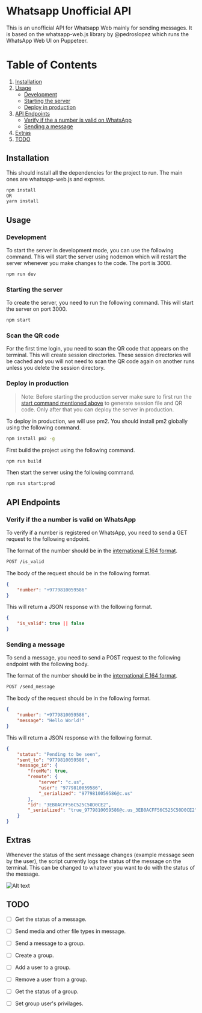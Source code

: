 # Whatsapp Unofficial API

This is an unofficial API for Whatsapp Web mainly for sending messages. It is based on the whatsapp-web.js library by @pedroslopez which runs the WhatsApp Web UI on Puppeteer.

# Table of Contents
1. [Installation](#installation)
2. [Usage](#usage)
    - [Development](#development)
    - [Starting the server](#starting-the-server)
    - [Deploy in production](#deploy-in-production)
3. [API Endpoints](#api-endpoints)
    - [Verify if the a number is valid on WhatsApp](#verify-if-the-a-number-is-valid-on-whatsapp)
    - [Sending a message](#sending-a-message)
4. [Extras](#extras)
5. [TODO](#todo)  

## Installation
This should install all the dependencies for the project to run. The main ones are whatsapp-web.js and express.

```bash
npm install
OR 
yarn install
```

## Usage

### Development
To start the server in development mode, you can use the following command. This will start the server using nodemon which will restart the server whenever you make changes to the code. The port is 3000.

```bash
npm run dev
```

### Starting the server
To create the server, you need to run the following command. This will start the server on port 3000.

```bash
npm start
```

### Scan the QR code
For the first time login, you need to scan the QR code that appears on the terminal. This will create session directories. These session directories will be cached and you will not need to scan the QR code again on another runs unless you delete the session directory.

### Deploy in production
> Note: Before starting the production server make sure to first run the [start command mentioned above](#starting-the-server) to generate session file and QR code. Only after that you can deploy the server in production.

To deploy in production, we will use pm2. You should install pm2 globally using the following command.

```bash
npm install pm2 -g
```

First build the project using the following command.

```bash
npm run build
```

Then start the server using the following command.

```bash
npm run start:prod
```

## API Endpoints
### Verify if the a number is valid on WhatsApp
To verify if a number is registered on WhatsApp, you need to send a GET request to the following endpoint.

The format of the number should be in the [international E.164 format](https://www.twilio.com/docs/glossary/what-e164).

```bash
POST /is_valid
```

The body of the request should be in the following format.
```json
{
    "number": "+9779810059586"
}
```

This will return a JSON response with the following format.

```json
{
    "is_valid": true || false
}
```

### Sending a message

To send a message, you need to send a POST request to the following endpoint with the following body.

The format of the number should be in the [international E.164 format](https://www.twilio.com/docs/glossary/what-e164).

```bash
POST /send_message
```
The body of the request should be in the following format.
```json
{
    "number": "+9779810059586",
    "message": "Hello World!"
}
```
This will return a JSON response with the following format.

```json
{
    "status": "Pending to be seen",
    "sent_to": "9779810059586",
    "message_id": {
        "fromMe": true,
        "remote": {
            "server": "c.us",
            "user": "9779810059586",
            "_serialized": "9779810059586@c.us"
        },
        "id": "3EB0ACFF56C525C50D0CE2",
        "_serialized": "true_9779810059586@c.us_3EB0ACFF56C525C50D0CE2"
    }
}
```

## Extras
Whenever the status of the sent message changes (example message seen by the user), the script currently logs the status of the message on the terminal. This can be changed to whatever you want to do with the status of the message.

![Alt text](imgs/status_change.png)

## TODO
- [ ] Get the status of a message.
- [ ] Send media and other file types in message.
- [ ] Send a message to a group.
- [ ] Create a group.
- [ ] Add a user to a group.
- [ ] Remove a user from a group.
- [ ] Get the status of a group.
- [ ] Set group user's privilages.

